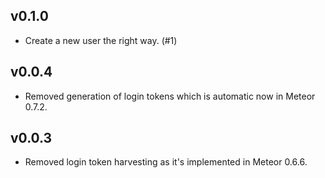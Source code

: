 ## v0.1.0

- Create a new user the right way. (#1)

## v0.0.4

- Removed generation of login tokens which is automatic now in Meteor 0.7.2.

## v0.0.3

- Removed login token harvesting as it's implemented in Meteor 0.6.6.
